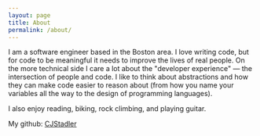 ```yaml
---
layout: page
title: About
permalink: /about/
---
```


I am a software engineer based in the Boston area. I love writing code, but for
code to be meaningful it needs to improve the lives of real people. On the more
technical side I care a lot about the "developer experience" — the intersection
of people and code. I like to think about abstractions and how they can make
code easier to reason about (from how you name your variables all the way to the
design of programming languages).

I also enjoy reading, biking, rock climbing, and playing guitar.

My github: [CJStadler](https://github.com/CJStadler)
